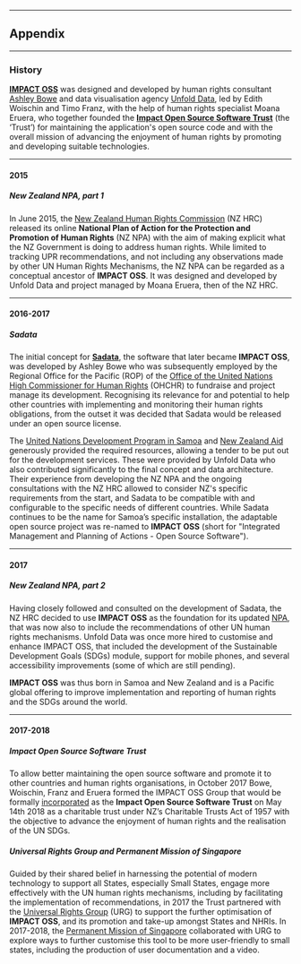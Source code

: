 
---
## Appendix
---

### History

**[IMPACT OSS](https://impactoss.org/impactoss)** was designed and developed by human rights consultant [Ashley Bowe](https://www.linkedin.com/in/ashley-bowe-a4716019) and data visualisation agency [Unfold Data](http://unfolddata.com), led by Edith Woischin and Timo Franz, with the help of human rights specialist Moana Eruera, who together founded the **[Impact Open Source Software Trust](https://impactoss.org)** (the ‘Trust’) for maintaining the application's open source code and with the overall mission of advancing the enjoyment of human rights by promoting and developing suitable technologies.

---

#### 2015

##### New Zealand NPA, part 1

In June 2015, the [New Zealand Human Rights Commission](https://www.hrc.co.nz) (NZ HRC) released its online **National Plan of Action for the Protection and Promotion of Human Rights** (NZ NPA) with the aim of making explicit what the NZ Government is doing to address human rights. While limited to tracking UPR recommendations, and not including any observations made by other UN Human Rights Mechanisms, the NZ NPA can be regarded as a conceptual ancestor of **IMPACT OSS**. It was designed and developed by Unfold Data and project managed by Moana Eruera, then of the NZ HRC.

---

#### 2016-2017

##### Sadata

The initial concept for **[Sadata](https://sadata-production.firebaseapp.com)**, the software that later became **IMPACT OSS**, was developed by Ashley Bowe who was subsequently employed by the Regional Office for the Pacific (ROP) of the [Office of the United Nations High Commissioner for Human Rights](https://www.ohchr.org) (OHCHR) to fundraise and project manage its development. Recognising its relevance for and potential to help other countries with implementing and monitoring their human rights obligations, from the outset it was decided that Sadata would be released under an open source license.

The [United Nations Development Program in Samoa](http://www.ws.undp.org) and [New Zealand Aid](https://www.mfat.govt.nz/en/aid-and-development) generously provided the required resources, allowing a tender to be put out for the development services. These were provided by Unfold Data who also contributed significantly to the final concept and data architecture. Their experience from developing the NZ NPA and the ongoing consultations with the NZ HRC allowed to consider NZ's specific requirements from the start, and Sadata to be compatible with and configurable to the specific needs of different countries. While Sadata continues to be the name for Samoa’s specific installation, the adaptable open source project was re-named to **IMPACT OSS** (short for "Integrated Management and Planning of Actions - Open Source Software").

---

#### 2017

##### New Zealand NPA, part 2

Having closely followed and consulted on the development of Sadata, the NZ HRC decided to use **IMPACT OSS** as the foundation for its updated [NPA](https://npa.hrc.co.nz), that was now also to include the recommendations of other UN human rights mechanisms. Unfold Data was once more hired to customise and enhance IMPACT OSS, that included the development of the Sustainable Development Goals (SDGs) module, support for mobile phones, and several accessibility improvements (some of which are still pending).

**IMPACT OSS** was thus born in Samoa and New Zealand and is a Pacific global offering to improve implementation and reporting of human rights and the SDGs around the world.

---

#### 2017-2018

##### Impact Open Source Software Trust

To allow better maintaining the open source software and promote it to other countries and human rights organisations, in October 2017 Bowe, Woischin, Franz and Eruera formed the IMPACT OSS Group that would be formally [incorporated](https://drive.google.com/open?id=1MMCQGhF5tRYxNGh0YHeSe4Y6UnFH8AK7) as the **Impact Open Source Software Trust** on May 14th 2018 as a charitable trust under NZ’s Charitable Trusts Act of 1957 with the objective to advance the enjoyment of human rights and the realisation of the UN SDGs.

##### Universal Rights Group and Permanent Mission of Singapore

Guided by their shared belief in harnessing the potential of modern technology to support all States, especially Small States, engage more effectively with the UN human rights mechanisms, including by facilitating the implementation of recommendations, in 2017 the Trust partnered with the [Universal Rights Group](https://www.universal-rights.org) (URG) to support the further optimisation of **IMPACT OSS**, and its promotion and take-up amongst States and NHRIs. In 2017-2018, the [Permanent Mission of Singapore](https://www.mfa.gov.sg/content/mfa/overseasmission/geneva.html) collaborated with URG to explore ways to further customise this tool to be more user-friendly to small states, including the production of user documentation and a video.
